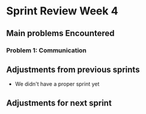 # Sprint Review Week 4

## Main problems  Encountered

### Problem 1: Communication


## Adjustments from previous sprints
- We didn't have a proper sprint yet

## Adjustments for next sprint